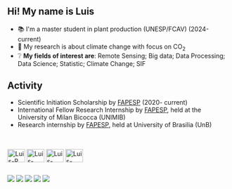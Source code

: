 ## Hi! My name is Luis

- 📚 I'm a master student in plant production (UNESP/FCAV) (2024-current)
- 🔨 My research is about climate change with focus on CO<sub>2</sub>
- ❔ **My fields of interest are**: Remote Sensing; Big data; Data Processing; Data Science;  Statistic; Climate Change; SIF

  
## Activity
- Scientific Initiation Scholarship by [FAPESP](https://bv.fapesp.br/en/bolsas/190947/spatiotemporal-variability-of-atmospheric-co2-in-the-brazilian-southeast-a-perspective-with-remote-s/) (2020- current)
- International Fellow Research Internship by [FAPESP](https://bv.fapesp.br/en/bolsas/197773/evaluation-of-different-approaches-for-the-retrieval-of-sun-induced-fluorescence/), held at the University of Milan Bicocca (UNIMIB)
- Research internship by [FAPESP](https://bv.fapesp.br/en/bolsas/208121/hydrological-causes-and-consequences-of-environmental-changes-in-wetlands-in-the-federal-distric/), held at University of Brasilia (UnB) 
  
##

<div style="display: inline_block"><br>
  <img align="center" alt="Luis-R" height="30" width="40" src="https://cdn.jsdelivr.net/gh/devicons/devicon/icons/r/r-original.svg">
  <img align="center" alt="Luis-RStudio" height="30" width="40" src="https://cdn.jsdelivr.net/gh/devicons/devicon/icons/rstudio/rstudio-original.svg">
  <img align="center" alt="Luis-Python" height="30" width="40" src="https://cdn.jsdelivr.net/gh/devicons/devicon/icons/python/python-original.svg">
  <img align="center" alt="Luis-PythonJupyter" height="30" width="40" src="https://cdn.jsdelivr.net/gh/devicons/devicon/icons/jupyter/jupyter-original-wordmark.svg">
</div>
  
  ##
  
<div> 
  <a href="https://orcid.org/0000-0002-0698-4616" target="_blank"><img src="https://img.shields.io/badge/-ORCID-4CAF50&?style=for-the-badge&logo=orcid&logoColor=white" target="_blank"></a>
  <a href="https://www.researchgate.net/profile/Luis-Miguel-22?ev=hdr_xprf&_sg=5TRFjhLTTyt1o_cikrNXUD7Ku3HEfc_LvvCCqNZ3-fVwldqrtb7QtP6jSB6m7brbR_XAZYPP-ijgtD_rczx5o8Da" target="_blank"><img src="https://img.shields.io/badge/-RESEARCHGATE-61DAFB?style=for-the-badge&logo=researchgate&logoColor=white" target="_blank"></a>
  <a href="https://instagram.com/_lm.costa" target="_blank"><img src="https://img.shields.io/badge/-Instagram-%23E4405F?style=for-the-badge&logo=instagram&logoColor=white" target="_blank"></a>
  <a href="https://www.linkedin.com/in/luis-miguel-da-costa-940676184/" target="_blank"><img src="https://img.shields.io/badge/-LinkedIn-%230077B5?style=for-the-badge&logo=linkedin&logoColor=white" target="_blank"></a>  
    <a href = "mailto:luism.costa00@gmail.com"><img src="https://img.shields.io/badge/-Gmail-%23333?style=for-the-badge&logo=gmail&logoColor=white" target="_blank"></a>
 
